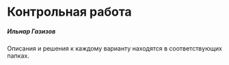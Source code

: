 # Контрольная работа

##### Ильнар Газизов

Описания и решения к каждому варианту находятся в соответствующих папках.
